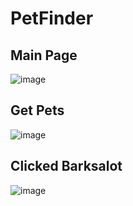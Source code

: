 # PetFinder

## Main Page
![image](https://user-images.githubusercontent.com/26577058/232253032-753d8c70-98b4-4c76-bbab-168b7dae2f75.png)

## Get Pets
![image](https://user-images.githubusercontent.com/26577058/232253039-cfd0c59f-e67f-4cd3-b798-300083c6923e.png)

## Clicked Barksalot
![image](https://user-images.githubusercontent.com/26577058/232253061-bf76936c-10d9-49bd-b042-b0b248bd9c23.png)

